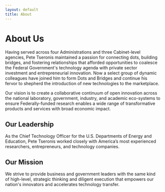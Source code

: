 ```yaml
---
layout: default
title: About
---
```


# About Us

Having served across four Administrations and three Cabinet-level agencies, Pete Tseronis maintained a passion for connecting dots, building bridges, and fostering relationships that afforded opportunities to coalesce the Federal Government's technology agenda with private sector investment and entrepreneurial innovation. Now a select group of dynamic colleagues have joined him to form Dots and Bridges and continue his fervor to shepherd the introduction of new technologies
to the marketplace.

Our vision is to create a collaborative continuum of open innovation across the national laboratory, government, industry, and academic eco-systems to ensure Federally-funded research enables a wide range of transformative products and services with broad economic impact.

## Our Leadership
As the Chief Technology Officer for the U.S. Departments of Energy and Education, Pete Tseronis worked closely with America’s most experienced researchers, entrepreneurs, and technology companies.
 
## Our Mission  
We strive to provide business and government leaders with the same kind of high-level, strategic thinking and diligent execution that empowers our nation's innovators and accelerates technology transfer.
